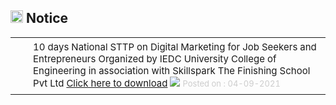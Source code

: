 <div align="left" class="contentDiv">
<h2><img height="20" src="images/notice.png" style="border:none; border-radius:0%; box-shadow:none;" width="20"/> Notice</h2>
<table border="0" cellpadding="8" style="border-collapse:collapse;" width="98%"><tr><td align="right" height="15" style="font-size:85%;padding-top:5px;padding-bottom:8px;" valign="top" width="15"> <img height="12" src="images/tick.png" style="border:0px; box-shadow:none;" width="12"/> </td><td style="font-size:15px; padding-top:5px;padding-bottom:8px;" valign="top">10 days National STTP on Digital Marketing for Job Seekers and Entrepreneurs Organized by IEDC University College of Engineering in association with Skillspark The Finishing School Pvt Ltd <a class="cc" href="/news/digitalmarketing1630736399.pdf" target="_blank">Click here to download</a> <img src="images/new.gif" style="border:0px; box-shadow:none;"/> <font color="#CCC" size="2"> Posted on : 04-09-2021</font></td></tr></table>
</div>